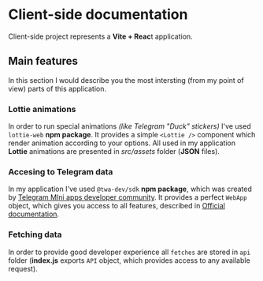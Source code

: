 # Client-side documentation

Client-side project represents a **Vite + Reac**t application.

## Main features

In this section I would describe you the most intersting (from my point of view) parts of this application.

### Lottie animations

In order to run special animations *(like Telegram "Duck" stickers)* I've used `lottie-web` **npm package**. It provides a simple `<Lottie />` component which render animation according to your options. All used in my application **Lottie** animations are presented in *src/assets* folder (**JSON** files).

### Accesing to Telegram data

In my application I've used `@twa-dev/sdk` **npm package**, which was created by [Telegram MIni apps developer community](https://github.com/twa-dev). It provides a perfect `WebApp` object, which gives you access to all features, described in [Official documentation](https://core.telegram.org/bots/webapps).

### Fetching data

In order to provide good developer experience all `fetches` are stored in `api` folder (**index.js** exports `API` object, which provides access to any available request). 
